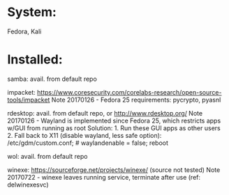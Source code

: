 # System: 
  Fedora, Kali

# Installed:
samba:      avail. from default repo

impacket:   https://www.coresecurity.com/corelabs-research/open-source-tools/impacket
            Note 20170126 - Fedora 25 requirements: pycrypto, pyasnl

rdesktop:   avail. from default repo, or http://www.rdesktop.org/
            Note 20170126 - Wayland is implemented since Fedora 25, which restricts apps w/GUI from running as root
            Solution: 1. Run these GUI apps as other users
                      2. Fall back to X11 (disable wayland, less safe option):
                         /etc/gdm/custom.conf;
                         # waylandenable = false;
                         reboot

wol:        avail. from default repo

winexe:     https://sourceforge.net/projects/winexe/ (source not tested) 
            Note 20170722 - winexe leaves running service, terminate after use (ref: delwinexesvc)
